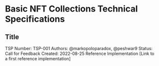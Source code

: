 # Basic NFT Collections Technical Specifications

## Title
TSP Number: TSP-001
Authors: @markopoloparadox, @peshwar9
Status: Call for Feedback
Created: 2022-08-25
Reference Implementation [Link to a first reference implementation]